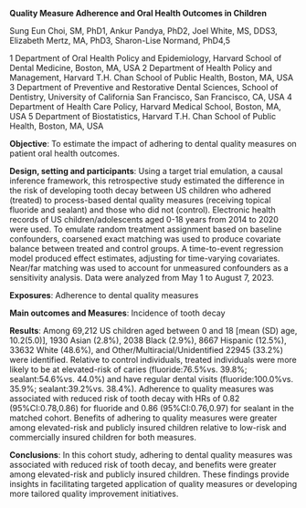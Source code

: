 **Quality Measure Adherence and Oral Health Outcomes in Children**

Sung Eun Choi, SM, PhD1, Ankur Pandya, PhD2, Joel White, MS, DDS3, Elizabeth Mertz, MA, PhD3, Sharon-Lise Normand, PhD4,5

1 Department of Oral Health Policy and Epidemiology, Harvard School of Dental Medicine, Boston, MA, USA
2 Department of Health Policy and Management, Harvard T.H. Chan School of Public Health, Boston, MA, USA
3 Department of Preventive and Restorative Dental Sciences, School of Dentistry, University of California San Francisco, San Francisco, CA, USA
4 Department of Health Care Policy, Harvard Medical School, Boston, MA, USA
5 Department of Biostatistics, Harvard T.H. Chan School of Public Health, Boston, MA, USA

**Objective**: To estimate the impact of adhering to dental quality measures on patient oral health outcomes. 

**Design, setting and participants**: Using a target trial emulation, a causal inference framework, this retrospective study estimated the difference in the risk of developing tooth decay between US children who adhered (treated) to process-based dental quality measures (receiving topical fluoride and sealant) and those who did not (control). Electronic health records of US children/adolescents aged 0-18 years from 2014 to 2020 were used. To emulate random treatment assignment based on baseline confounders, coarsened exact matching was used to produce covariate balance between treated and control groups. A time-to-event regression model produced effect estimates, adjusting for time-varying covariates. Near/far matching was used to account for unmeasured confounders as a sensitivity analysis. Data were analyzed from May 1 to August 7, 2023.

**Exposures**: Adherence to dental quality measures

**Main outcomes and Measures**: Incidence of tooth decay

**Results**: Among 69,212 US children aged between 0 and 18 [mean (SD) age, 10.2(5.0)], 1930 Asian (2.8%), 2038 Black (2.9%), 8667 Hispanic (12.5%), 33632 White (48.6%), and Other/Multiracial/Unidentified 22945 (33.2%) were identified. Relative to control individuals, treated individuals were more likely to be at elevated-risk of caries (fluoride:76.5%vs. 39.8%; sealant:54.6%vs. 44.0%) and have regular dental visits (fluoride:100.0%vs. 35.9%; sealant:39.2%vs. 38.4%). Adherence to quality measures was associated with reduced risk of tooth decay with HRs of 0.82 (95%CI:0.78,0.86) for fluoride and 0.86 (95%CI:0.76,0.97) for sealant in the matched cohort. Benefits of adhering to quality measures were greater among elevated-risk and publicly insured children relative to low-risk and commercially insured children for both measures. 

**Conclusions**: In this cohort study, adhering to dental quality measures was associated with reduced risk of tooth decay, and benefits were greater among elevated-risk and publicly insured children. These findings provide insights in facilitating targeted application of quality measures or developing more tailored quality improvement initiatives.



